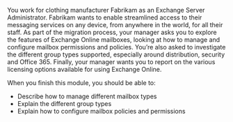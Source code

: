 You work for clothing manufacturer Fabrikam as an Exchange Server Administrator. Fabrikam wants to enable streamlined access to their messaging services on any device, from anywhere in the world, for all their staff. As part of the migration process, your manager asks you to explore the features of Exchange Online mailboxes, looking at how to manage and configure mailbox permissions and policies. You’re also asked to investigate the different group types supported, especially around distribution, security and Office 365. Finally, your manager wants you to report on the various licensing options available for using Exchange Online.

When you finish this module, you should be able to:  

- Describe how to manage different mailbox types
- Explain the different group types
- Explain how to configure mailbox policies and permissions

